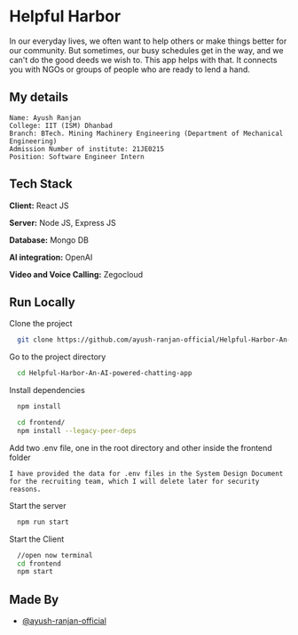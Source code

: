 
# Helpful Harbor

In our everyday lives, we often want to help others or make things better for our community. But sometimes, our busy schedules get in the way, and we can't do the good deeds we wish to. This app helps with that. It connects you with NGOs or groups of people who are ready to lend a hand.

## My details
```
Name: Ayush Ranjan
College: IIT (ISM) Dhanbad 
Branch: BTech. Mining Machinery Engineering (Department of Mechanical Engineering)
Admission Number of institute: 21JE0215
Position: Software Engineer Intern

```
## Tech Stack

**Client:** React JS

**Server:** Node JS, Express JS

**Database:** Mongo DB

**AI integration:** OpenAI

**Video and Voice Calling:** Zegocloud

## Run Locally

Clone the project

```bash
  git clone https://github.com/ayush-ranjan-official/Helpful-Harbor-An-AI-powered-chatting-app-
```

Go to the project directory

```bash
  cd Helpful-Harbor-An-AI-powered-chatting-app
```

Install dependencies

```bash
  npm install
```

```bash
  cd frontend/
  npm install --legacy-peer-deps
```

Add two .env file, one in the root directory and other inside the frontend folder

```I have provided the data for .env files in the System Design Document for the recruiting team, which I will delete later for security reasons.```

Start the server

```bash
  npm run start
```
Start the Client

```bash
  //open now terminal
  cd frontend
  npm start
```

## Made By

- [@ayush-ranjan-official](https://github.com/ayush-ranjan-official)
  
